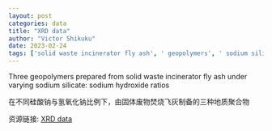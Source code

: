 ```yaml
---
layout: post
categories: data
title: "XRD data"
author: "Victor Shikuku"
date: 2023-02-24
tags: ['solid waste incinerator fly ash', ' geopolymers', ' sodium silicate', ' sodium hydroxide', ' ratios']
---
```


Three geopolymers prepared from solid waste incinerator fly ash under varying sodium silicate: sodium hydroxide ratios

在不同硅酸钠与氢氧化钠比例下，由固体废物焚烧飞灰制备的三种地质聚合物

资源链接: [XRD data](https://doi.org/10.57760/sciencedb.07535)
